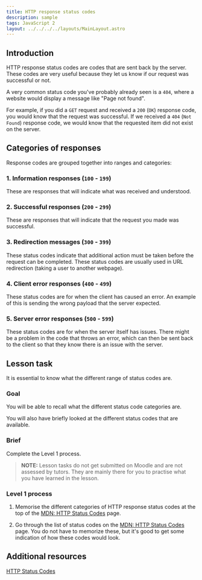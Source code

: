 ```yaml
---
title: HTTP response status codes
description: sample
tags: JavaScript 2
layout: ../../../../layouts/MainLayout.astro
---
```


## Introduction

HTTP response status codes are codes that are sent back by the server. These codes are very useful because they let us know if our request was successful or not.

A very common status code you've probably already seen is a `404`, where a website would display a message like "Page not found".

For example, if you did a `GET` request and received a `200` (`OK`) response code, you would know that the request was successful. If we received a `404` (`Not Found`) response code, we would know that the requested item did not exist on the server.

## Categories of responses

Response codes are grouped together into ranges and categories:

### 1. Information responses (`100` - `199`)

These are responses that will indicate what was received and understood.

### 2. Successful responses (`200` - `299`)

These are responses that will indicate that the request you made was successful.

### 3. Redirection messages (`300` - `399`)

These status codes indicate that additional action must be taken before the request can be completed. These status codes are usually used in URL redirection (taking a user to another webpage).

### 4. Client error responses (`400` - `499`)

These status codes are for when the client has caused an error. An example of this is sending the wrong payload that the server expected.

### 5. Server error responses (`500` - `599`)

These status codes are for when the server itself has issues. There might be a problem in the code that throws an error, which can then be sent back to the client so that they know there is an issue with the server.

## Lesson task

It is essential to know what the different range of status codes are.

### Goal

You will be able to recall what the different status code categories are.

You will also have briefly looked at the different status codes that are available.

### Brief

Complete the Level 1 process.

> <b>NOTE:</b> Lesson tasks do not get submitted on Moodle and are not assessed by tutors. They are mainly there for you to practise what you have learned in the lesson.

### Level 1 process

1. Memorise the different categories of HTTP response status codes at the top of the [MDN: HTTP Status Codes](https://developer.mozilla.org/en-US/docs/Web/HTTP/Status) page.

2. Go through the list of status codes on the [MDN: HTTP Status Codes](https://developer.mozilla.org/en-US/docs/Web/HTTP/Status) page. You do not have to memorize these, but it's good to get some indication of how these codes would look.

## Additional resources

[HTTP Status Codes](https://developer.mozilla.org/en-US/docs/Web/HTTP/Status)
